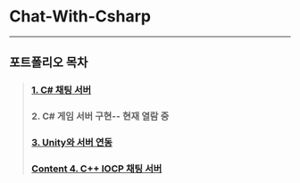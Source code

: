 # Chat-With-Csharp 
---
## 포트폴리오 목차 
> ###  [1. C# 채팅 서버](https://github.com/Chickenhalf/Chat-With-Csharp)
> ###  2. C# 게임 서버 구현-- 현재 열람 중
> ###  [3. Unity와 서버 연동](https://github.com/Chickenhalf/Csharp-Gameserver-With-Unity)
> ###  [Content 4. C++ IOCP 채팅 서버](https://github.com/Chickenhalf/Chat-With-IOCP)
